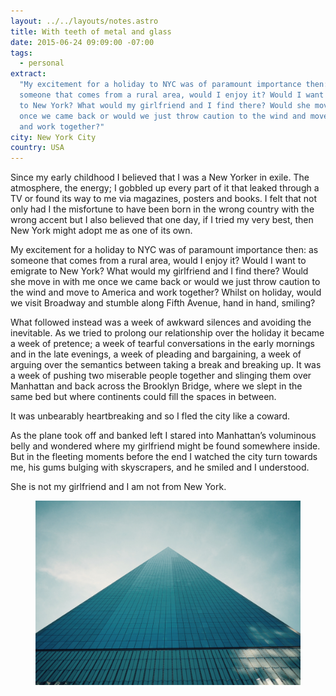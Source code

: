```yaml
---
layout: ../../layouts/notes.astro
title: With teeth of metal and glass
date: 2015-06-24 09:09:00 -07:00
tags:
  - personal
extract:
  "My excitement for a holiday to NYC was of paramount importance then: as
  someone that comes from a rural area, would I enjoy it? Would I want to emigrate
  to New York? What would my girlfriend and I find there? Would she move in with me
  once we came back or would we just throw caution to the wind and move to America
  and work together?"
city: New York City
country: USA
---
```


Since my early childhood I believed that I was a New Yorker in exile. The atmosphere, the energy; I gobbled up every part of it that leaked through a TV or found its way to me via magazines, posters and books. I felt that not only had I the misfortune to have been born in the wrong country with the wrong accent but I also believed that one day, if I tried my very best, then New York might adopt me as one of its own.

My excitement for a holiday to NYC was of paramount importance then: as someone that comes from a rural area, would I enjoy it? Would I want to emigrate to New York? What would my girlfriend and I find there? Would she move in with me once we came back or would we just throw caution to the wind and move to America and work together? Whilst on holiday, would we visit Broadway and stumble along Fifth Avenue, hand in hand, smiling?

What followed instead was a week of awkward silences and avoiding the inevitable. As we tried to prolong our relationship over the holiday it became a week of pretence; a week of tearful conversations in the early mornings and in the late evenings, a week of pleading and bargaining, a week of arguing over the semantics between taking a break and breaking up. It was a week of pushing two miserable people together and slinging them over Manhattan and back across the Brooklyn Bridge, where we slept in the same bed but where continents could fill the spaces in between.

It was unbearably heartbreaking and so I fled the city like a coward.

As the plane took off and banked left I stared into Manhattan’s voluminous belly and wondered where my girlfriend might be found somewhere inside. But in the fleeting moments before the end I watched the city turn towards me, his gums bulging with skyscrapers, and he smiled and I understood.

She is not my girlfriend and I am not from New York.

<div class="m-wrapper--full">
  <figure class="m-wrapper--unpadded">
    <img src='/images/tooth.jpg' alt='A skyscraper' />
  </figure>
</div>
